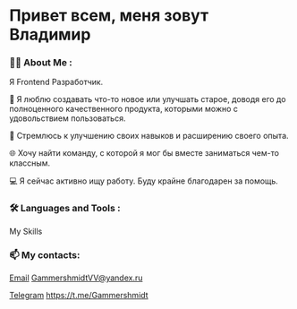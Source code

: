 # Привет всем, меня зовут Владимир

### 👩‍💻 About Me :

Я Frontend Разработчик.

🥰 Я люблю создавать что-то новое или улучшать старое, доводя его до полноценного качественного продукта, которыми можно с удовольствием пользоваться.

🏃 Стремлюсь к улучшению своих навыков и расширению своего опыта.

🌐 Хочу найти команду, с которой я мог бы вместе заниматься чем-то классным.

💻 Я сейчас активно ищу работу. Буду крайне благодарен за помощь.

### 🛠️ Languages and Tools :

My Skills

### 📫 My contacts:

[Email](GammershmidtVV@yandex.ru)
<GammershmidtVV@yandex.ru>

[Telegram](https://t.me/Gammershmidt)
<https://t.me/Gammershmidt>
